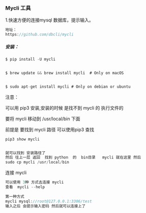 ### Mycli 工具



1.快速方便的连接mysql 数据库，提示输入。

```go
地址：
https://github.com/dbcli/mycli
```





##### 安装：

```go
$ pip install -U mycli


$ brew update && brew install mycli  # Only on macOS


$ sudo apt-get install mycli # Only on debian or ubuntu
```



注意：

可以用 pip3 安装,安装的时候 是找不到   mycli 的 执行文件的

要将  mycli  移动到  /usr/local/bin 下面



前提是 要找到 mycli    路径 可以使用pip3 查找



```go
pip3 show mycli


就可以找到 安装路径了  
然后 往上一层 返回  找到 python  的  bin目录   mycli 就在这里 然后 
sudo cp mycli /usr/local/bin

```



连接 mycli

```go
可以使用 3种 方式去连接 mycli
查看  mycli --help 
 
第一种方式  
mycli mysql://root@127.0.0.1:3306/test
输入之后 会提示输入密码 然后就可以连接上了


```



